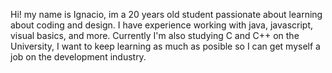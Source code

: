 Hi! my name is Ignacio, im a 20 years old student passionate about learning about coding and design.
I have experience working with java, javascript, visual basics, and more.
Currently I'm also studying C and C++ on the University, I want to keep learning as much as posible 
so I can get myself a job on the development industry.

<!---
SinKsa/SinKsa is a ✨ special ✨ repository because its `README.md` (this file) appears on your GitHub profile.
You can click the Preview link to take a look at your changes.
--->

